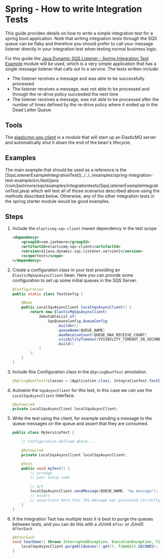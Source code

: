 # Spring - How to write Integration Tests

This guide provides details on how to write a simple integration test for a spring boot application. Note that writing integration tests through the SQS queue
can be flaky and therefore you should prefer to call your message listener directly in your integration test when testing normal business logic.

For this guide the [Java Dynamic SQS Listener - Spring Integration Test Example](../../../examples/spring-integration-test-example)
module will be used, which is a very simple application that has a single message listener that calls out to a service. The
tests written include:

-   The listener receives a message and was able to be successfully processed
-   The listener receives a message, was not able to be processed and through the re-drive policy succeeded the next time
-   The listener receives a message, was not able to be processed after the number of times defined by the re-drive policy where it ended up in the
    Dead Letter Queue

## Tools

The [elasticmq-sqs-client](../../../util/elasticmq-sqs-client) is a module that will start up an ElasticMQ server and automatically shut it down the end
of the bean's lifecycle.

## Examples

The main example that should be used as a reference is the
[SqsListenerExampleIntegrationTest](../../../examples/spring-integration-test-example/src/test/java /com/jashmore/sqs/examples/integrationtests/SqsListenerExampleIntegrationTest.java)
which will test all of those scenarios described above using the methods described below. Otherwise, any of the other integration tests in the spring starter
module would be good examples.

## Steps

1.  Include the `elasticmq-sqs-client` maven dependency in the test scope

    ```xml
    <dependency>
        <groupId>com.jashmore</groupId>
        <artifactId>elasticmq-sqs-client</artifactId>
        <version>${java.dynamic.sqs.listener.version}</version>
        <scope>test</scope>
    </dependency>
    ```

1.  Create a configuration class in your test providing an `ElasticMqSqsAsyncClient` bean. Here you can provide some
    configuration to set up some initial queues in the SQS Server.

    ```java
    @Configuration
    public static class TestConfig {

        @Bean
        public LocalSqsAsyncClient localSqsAsyncClient() {
            return new ElasticMqSqsAsyncClient(
                ImmutableList.of(
                    SqsQueuesConfig.QueueConfig
                        .builder()
                        .queueName(QUEUE_NAME)
                        .maxReceiveCount(QUEUE_MAX_RECEIVE_COUNT)
                        .visibilityTimeout(VISIBILITY_TIMEOUT_IN_SECONDS)
                        .build()
                )
            );
        }
    }

    ```

1.  Include this Configuration class in the `@SpringBootTest` annotation.

    ```java
    @SpringBootTest(classes = {Application.class, IntegrationTest.TestConfig.class })
    ```

1.  Autowire the `SqsAsyncClient` for this test, in this case we can use the `LocalSqsAsyncClient` interface.

    ```java
    @Autowired
    private LocalSqsAsyncClient localSqsAsyncClient;
    ```

1.  Write the test using the client, for example sending a message to the queue messages on the queue and assert that they are consumed.

    ```java
    public class MyServiceTest {

        // Configuration defined above...

        @Autowired
        private LocalSqsAsyncClient localSqsAsyncClient;

        @Test
        public void myTest() {
            // arrange
            // your setup code

            // act
            localSqsAsyncClient.sendMessage(QUEUE_NAME, "my message");
            // assert
            // assertions here that the message was processed correctly
        }
    }

    ```

1.  If the Integration Test has multiple tests it is best to purge the queues between tests, and you can do this with a JUnit4 `After` or JUnit5 `AfterEach`

    ```java
    @AfterEach
    void tearDown() throws InterruptedException, ExecutionException, TimeoutException {
        localSqsAsyncClient.purgeAllQueues().get(5, TimeUnit.SECONDS);
    }
    ```
